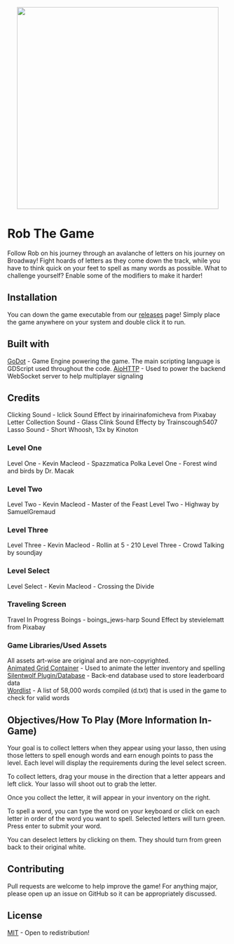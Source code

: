 <p align="center">
  <img width="460" height="460" src="https://user-images.githubusercontent.com/56088716/224114284-4077b265-e733-4733-801b-f4145e896735.png">
</p>


# Rob The Game
Follow Rob on his journey through an avalanche of letters on his journey on Broadway! Fight hoards of letters as they come down the track, while you have to think quick on your feet to spell as many words as possible. What to challenge yourself? Enable some of the modifiers to make it harder!

## Installation

You can down the game executable from our [releases](https://github.com/PikeNote/fbla-babey/releases/) page! Simply place the game anywhere on your system and double click it to run.

## Built with
[GoDot](https://github.com/godotengine/godot) - Game Engine powering the game. The main scripting language is GDScript used throughout the code.
[AioHTTP](https://www.google.com/search?client=firefox-b-1-d&q=aiohttp) - Used to power the backend WebSocket server to help multiplayer signaling

## Credits
Clicking Sound - lclick Sound Effect by irinairinafomicheva from Pixabay
Letter Collection Sound - Glass Clink Sound Effecty by Trainscough5407
Lasso Sound - Short Whoosh, 13x by Kinoton

### Level One
Level One - Kevin Macleod - Spazzmatica Polka
Level One - Forest wind and birds by Dr. Macak

### Level Two
Level Two - Kevin Macleod - Master of the Feast
Level Two - Highway by SamuelGremaud

### Level Three
Level Three - Kevin Macleod - Rollin at 5 - 210
Level Three - Crowd Talking by soundjay

### Level Select
Level Select - Kevin Macleod - Crossing the Divide


### Traveling Screen
Travel In Progress Boings - boings_jews-harp Sound Effect by stevielematt from Pixabay

### Game Libraries/Used Assets
All assets art-wise are original and are non-copyrighted.  
[Animated Grid Container](https://github.com/gmarais/AnimatedGridContainerPlugin) - Used to animate the letter inventory and spelling  
[Silentwolf Plugin/Database](https://silentwolf.com/) - Back-end database used to store leaderboard data  
[Wordlist](https://github.com/jeremy-rifkin/Wordlist/tree/master/res) - A list of 58,000 words compiled (d.txt) that is used in the game to check for valid words

## Objectives/How To Play (More Information In-Game)
Your goal is to collect letters when they appear using your lasso, then using those letters to spell enough words and earn enough points to pass the level. Each level will display the requirements during the level select screen.  
  
To collect letters, drag your mouse in the direction that a letter appears and left click. Your lasso will shoot out to grab the letter.  
  
Once you collect the letter, it will appear in your inventory on the right.  

To spell a word, you can type the word on your keyboard or click on each letter in order of the word you want to spell. Selected letters will turn green. Press enter to submit your word.

You can deselect letters by clicking on them. They should turn from green back to their original white.

## Contributing

Pull requests are welcome to help improve the game! For anything major, please open up an issue on GitHub so it can be appropriately discussed.

## License

[MIT](https://choosealicense.com/licenses/mit/) - Open to redistribution!
